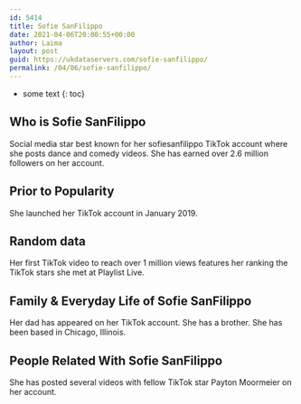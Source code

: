 ```yaml
---
id: 5414
title: Sofie SanFilippo
date: 2021-04-06T20:00:55+00:00
author: Laima
layout: post
guid: https://ukdataservers.com/sofie-sanfilippo/
permalink: /04/06/sofie-sanfilippo/
---
```


* some text
{: toc}


## Who is Sofie SanFilippo
                  
                  
                  
Social media star best known for her sofiesanfilippo TikTok account where she posts dance and comedy videos. She has earned over 2.6 million followers on her account. 
                  
              
            
              
            
                
                
                
## Prior to Popularity
                  
                  
                  
She launched her TikTok account in January 2019.  
                  
              
            
              
            
                
                
                
## Random data
                  
                  
                  
Her first TikTok video to reach over 1 million views features her ranking the TikTok stars she met at Playlist Live. 
                  
              
            
              
            
                
                
                
## Family & Everyday Life of Sofie SanFilippo
                  
                  
                  
Her dad has appeared on her TikTok account. She has a brother. She has been based in Chicago, Illinois.
                  
              
            
              
            
                
                
                
## People Related With Sofie SanFilippo
                  
                  
                  
She has posted several videos with fellow TikTok star Payton Moormeier on her account. 
                  
              
            
              
            
                
              
            
              
              
            
            
              
            
          
          
          